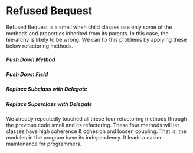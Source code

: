 # Refused Bequest

Refused Bequest is a smell when child classes use only some of the methods and properties inherited from its parents. In this case, the hierarchy is likely to be wrong. We can fix this problems by applying these below refactoring methods.

##### Push Down Method
##### Push Down Field
##### Replace Subclass with Delegate
##### Replace Superclass with Delegate

We already repeatedly touched all these four refactoring methods through the previous code smell and its refactoring. These four methods will let classes have high coherence & cohesion and loosen coupling. That is, the modules in the program have its independency. It leads a easier maintenance for programmers.